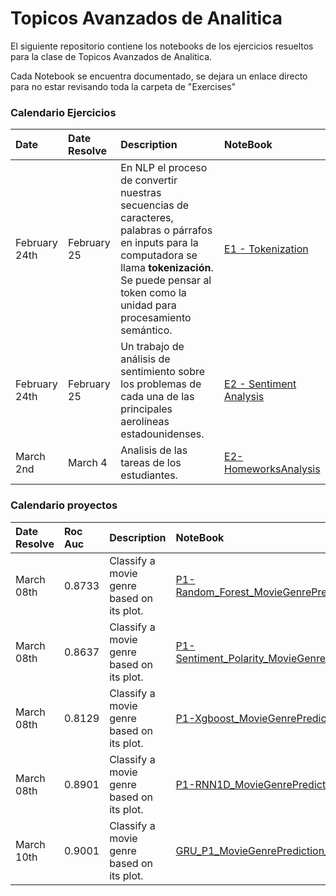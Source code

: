 
# Topicos Avanzados de Analitica

El siguiente repositorio contiene los notebooks de los ejercicios resueltos para la clase de Topicos Avanzados de Analitica. 

Cada Notebook se encuentra documentado, se dejara un enlace directo para no estar revisando toda la carpeta de "Exercises"

 ### Calendario Ejercicios
| Date | Date Resolve         | Description          | NoteBook |
| :----| :----| :------------- | :------------- | 
| February 24th | February 25 |  En NLP el proceso de convertir nuestras secuencias de caracteres, palabras o párrafos en inputs para la computadora se llama **tokenización**. Se puede pensar al token como la unidad para procesamiento semántico. | [E1 - Tokenization](https://github.com/DavidVilem/AdvancedTopicsAnalytics_Exercises/blob/main/Exercises/L1-Tokenization.ipynb)| 
| February 24th | February 25 |  Un trabajo de análisis de sentimiento sobre los problemas de cada una de las principales aerolíneas estadounidenses.  | [E2 - Sentiment Analysis](https://github.com/DavidVilem/AdvancedTopicsAnalytics_Exercises/blob/main/Exercises/E1-SentimentPrediction.ipynb)| 
| March 2nd | March 4 |  Analisis de las tareas de los estudiantes.  | [E2-HomeworksAnalysis](https://github.com/DavidVilem/AdvancedTopicsAnalytics_Exercises/blob/main/Exercises/E2_HomeworksAnalysis.ipynb)| 

 ### Calendario proyectos

  Date Resolve | Roc Auc         | Description          | NoteBook |
| :----| :----| :------------- | :------------- | 
| March 08th | 0.8733 |  Classify a movie genre based on its plot. | [P1-Random_Forest_MovieGenrePrediction_0.8733](https://github.com/DavidVilem/AdvancedTopicsAnalytics_Exercises/blob/main/Exercises/Proyecto_Movie/Random_Forest_P1_MovieGenrePrediction_0.8733.ipynb)| 
| March 08th | 0.8637 |  Classify a movie genre based on its plot. | [P1-Sentiment_Polarity_MovieGenrePrediction_0.8637](https://github.com/DavidVilem/AdvancedTopicsAnalytics_Exercises/blob/main/Exercises/Proyecto_Movie/sentiment_polarity_P1_MovieGenrePrediction_0.8637.ipynb)| 
| March 08th | 0.8129 |  Classify a movie genre based on its plot. | [P1-Xgboost_MovieGenrePrediction_0.8129](https://github.com/DavidVilem/AdvancedTopicsAnalytics_Exercises/blob/main/Exercises/Proyecto_Movie/xgboost_P1_MovieGenrePrediction_0.8129.ipynb)| 
| March 08th | 0.8901 |  Classify a movie genre based on its plot. | [P1-RNN1D_MovieGenrePrediction_0.8901](https://github.com/DavidVilem/AdvancedTopicsAnalytics_Exercises/blob/main/Exercises/Proyecto_Movie/RNN1D_P1_MovieGenrePrediction_0.8901.ipynb)| 
| March 10th | 0.9001 |  Classify a movie genre based on its plot. | [GRU_P1_MovieGenrePrediction_0.90](https://github.com/DavidVilem/AdvancedTopicsAnalytics_Exercises/blob/main/Exercises/Proyecto_Movie/GRU_P1_MovieGenrePrediction_0.90.ipynb)| 



